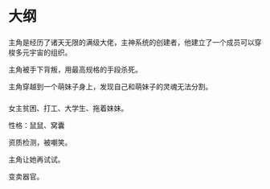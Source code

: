 # 大纲

### 

主角是经历了诸天无限的满级大佬，主神系统的创建者，他建立了一个成员可以穿梭多元宇宙的组织。

主角被手下背叛，用最高规格的手段杀死。

主角穿越到一个萌妹子身上，发现自己和萌妹子的灵魂无法分割。


###

女主贫困、打工、大学生、拖着妹妹。

性格：鼠鼠、窝囊

资质检测，被嘲笑。

主角让她再试试。

变卖器官。




